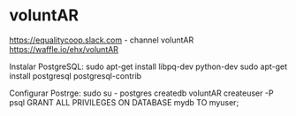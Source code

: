 # voluntAR

https://equalitycoop.slack.com - channel voluntAR
https://waffle.io/ehx/voluntAR

Instalar PostgreSQL:
sudo apt-get install libpq-dev python-dev
sudo apt-get install postgresql postgresql-contrib

Configurar Postrge:
sudo su - postgres
createdb voluntAR
createuser -P
psql
GRANT ALL PRIVILEGES ON DATABASE mydb TO myuser;

